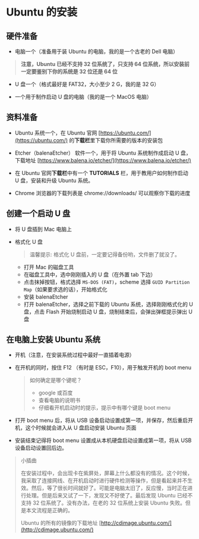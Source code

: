# Ubuntu 的安装

## 硬件准备

* 电脑一个（准备用于装 Ubuntu 的电脑，我的是一个古老的 Dell 电脑）

> **注意，Ubuntu 已经不支持 32 位系统了，只支持 64 位系统，所以安装前一定要鉴别下你的系统是 32 位还是 64 位**

* U 盘一个（格式最好是 FAT32，大小至少 2 G，我的是 32 G）

* 一个用于制作启动 U 盘的电脑（我的是一个 MacOS 电脑）

## 资料准备 

* Ubuntu 系统一个，在 Ubuntu 官网 [https://ubuntu.com/](https://ubuntu.com/) 的**下载栏**里下载你所需要的版本的安装包

* Etcher（balenaEtcher） 软件一个，用于将 Ubuntu 系统制作成启动 U 盘，下载地址 [https://www.balena.io/etcher/](https://www.balena.io/etcher/)

* 在 Ubuntu 官网**下载栏**中有一个 **TUTORIALS** 栏，用于教用户如何制作启动 U 盘，安装和升级 Ubuntu 系统。

* Chrome 浏览器的下载列表是 chrome://downloads/ 可以观察你下载的进度

## 创建一个启动 U 盘

* 将 U 盘插到 Mac 电脑上
* 格式化 U 盘
	
	> 温馨提示: 格式化 U 盘前，一定要记得备份哟，文件删了就没了。
	
	* 打开 Mac 的磁盘工具
	* 在磁盘工具中，选中刚刚插入的 U 盘（在外置 tab 下边）
	* 点击抹掉按钮，格式选择 `MS-DOS (FAT)`，scheme 选择 `GUID Partition Map`（如果要求选的话），开始格式化
	* 安装 balenaEtcher
	* 打开 balenaEtcher，选择之前下载的 Ubuntu 系统，选择刚刚格式化的 U 盘，点击 Flash 开始烧制启动 U 盘，烧制结束后，会弹出弹框提示弹出 U 盘

## 在电脑上安装 Ubuntu 系统

* 开机（注意，在安装系统过程中最好一直插着电源）

* 在开机的同时，按住 F12 （有时是 ESC，F10），用于触发开机的 boot menu

	> 如何确定是哪个键呢？
	> 
	> * google 或百度
	> * 查看电脑的说明书
	> * 仔细看开机启动时的提示，提示中有哪个键是 boot menu
	
* 打开 boot menu 后，将从 USB 设备启动设置成第一项，并保存，然后重启开机，这个时候就会进入从 U 盘启动安装 Ubuntu 页面

* 安装结束记得将 boot menu 设置成从本机硬盘启动设置成第一项，将从 USB 设备启动设置回后边。

>  小插曲
> 
>  在安装过程中，会出现卡在紫屏处，屏幕上什么都没有的情况。这个时候，我采取了连接网线、在开机启动时进行硬件检测等操作，但是看起来并不生效。然后，等了很长时间就好了。可能是电脑太旧了，反应慢，当时正在进行处理。但是后来又试了一下，发现又不好使了。最后发现 Ubuntu 已经不支持 32 位系统了。没有办法，在老的 32 位系统上安装 Ubuntu 失败。但是本文流程是正确的。
>
> Ubuntu 的所有的镜像的下载地址 [http://cdimage.ubuntu.com/](http://cdimage.ubuntu.com/) 


